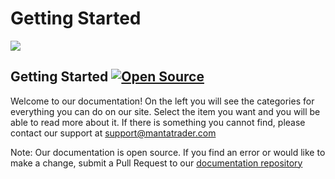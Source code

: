 # Getting Started

![](https://mantatrader.com/static/media/logoxtrader.29b39ecb.png)

## Getting Started [![Open Source](https://badges.frapsoft.com/os/v1/open-source.svg?v=103)](https://opensource.org/)

Welcome to our documentation! On the left you will see the categories for everything you can do on our site. Select the item you want and you will be able to read more about it. If there is something you cannot find, please contact our support at [support@mantatrader.com](mailto:support@mantatrader.com)

Note: Our documentation is open source. If you find an error or would like to make a change, submit a Pull Request to our [documentation repository](https://github.com/Manta-AI/Manta-Docs)

